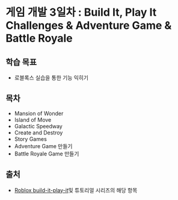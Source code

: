# 게임 개발 3일차 : Build It, Play It Challenges & Adventure Game & Battle Royale

## 학습 목표
 - 로블록스 실습을 통한 기능 익히기

## 목차
   - Mansion of Wonder
   - Island of Move
   - Galactic Speedway
   - Create and Destroy
   - Story Games
   - Adventure Game 만들기
   - Battle Royale Game 만들기

 ## 출처
 - [Roblox build-it-play-it](https://create.roblox.com/docs/ko-kr/education/landing-pages/build-it-play-it)및 튜토리얼 시리즈의 해당 항목
